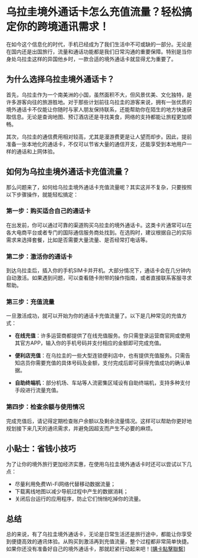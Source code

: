 # 乌拉圭境外通话卡怎么充值流量？轻松搞定你的跨境通讯需求！

在如今这个信息化的时代，手机已经成为了我们生活中不可或缺的一部分。无论是在国内还是出国旅行，流量和通话功能都是我们日常沟通的重要保障。特别是当你身处乌拉圭这样的异国他乡时，一款合适的境外通话卡就显得尤为重要了。

## 为什么选择乌拉圭境外通话卡？

首先，乌拉圭作为一个南美洲的小国，虽然面积不大，但风景优美、文化独特，是许多游客向往的旅游胜地。对于那些计划前往乌拉圭的游客来说，拥有一张优质的境外通话卡不仅能让你随时与家人朋友保持联系，还能帮助你在陌生的地方快速获取信息。无论是查询地图、预订酒店还是寻找美食，网络的支持都能让旅程更加顺畅。

其次，乌拉圭的通信费用相对较高，尤其是漫游费更是让人望而却步。因此，提前准备一张本地化的通话卡，不仅可以节省大量的通信开支，还能享受到本地用户一样的通话和上网体验。

## 如何为乌拉圭境外通话卡充值流量？

那么问题来了，如何给乌拉圭境外通话卡充值流量呢？其实这并不复杂，只要按照以下步骤操作，就能轻松搞定：

### 第一步：购买适合自己的通话卡

在出发前，你可以通过可靠的渠道购买乌拉圭的境外通话卡。这类卡片通常可以在各大电商平台或者专门的国际通信服务商处找到。在选购时，建议根据自己的实际需求来选择套餐，比如是否需要大量流量、是否经常打电话等。

### 第二步：激活你的通话卡

到达乌拉圭后，插入你的手机SIM卡并开机。大部分情况下，通话卡会在几分钟内自动激活。如果遇到问题，可以查看随卡附带的操作指南，或者直接联系客服寻求帮助。

### 第三步：充值流量

一旦激活成功，就可以开始为你的通话卡充值流量了。以下是几种常见的充值方式：

- **在线充值**：许多运营商都提供了在线充值服务。你只需登录运营商官网或使用其官方APP，输入你的手机号码并支付相应的金额即可完成充值。
  
- **便利店充值**：在乌拉圭的一些大型连锁便利店中，也有提供充值服务。只需告知店员你需要充值的具体号码及金额，支付完成后即可获得充值成功的确认单据。

- **自助终端机**：部分机场、车站等人流密集区域设有自助终端机，支持多种支付手段进行流量充值。

### 第四步：检查余额与使用情况

完成充值后，请记得定期检查账户余额以及剩余流量情况。这样可以帮助你更好地规划接下来几天的通讯需求，并避免因超支而产生不必要的麻烦。

## 小贴士：省钱小技巧

为了让你的境外旅行更加经济实惠，在使用乌拉圭境外通话卡时还可以尝试以下几点：

- 尽量利用免费Wi-Fi网络代替移动数据流量；
- 下载离线地图以减少导航过程中产生的数据消耗；
- 关闭后台运行的应用程序，防止它们悄悄吃掉你的流量。

## 总结

总的来说，有了乌拉圭境外通话卡，无论是日常生活还是旅行途中，都能让你享受到便捷高效的通讯体验。从购买到激活再到充值流量，整个过程都非常简单快捷。如果你还没有准备好自己的境外通话卡，那就赶紧行动起来吧！[[購卡點擊聯繫](https://t.me/s/SXDXQF)]